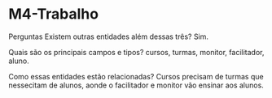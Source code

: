 # M4-Trabalho

Perguntas
Existem outras entidades além dessas três?
Sim.

Quais são os principais campos e tipos?
cursos, turmas, monitor, facilitador, aluno.

Como essas entidades estão relacionadas?
Cursos precisam de turmas que nessecitam de alunos, aonde o facilitador e monitor vão ensinar aos alunos.
